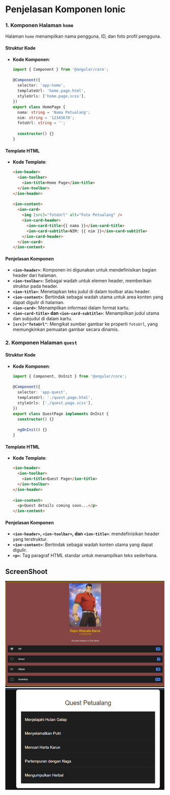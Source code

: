 
# Penjelasan Komponen Ionic

### 1. Komponen Halaman `home`

Halaman `home` menampilkan nama pengguna, ID, dan foto profil pengguna.

#### Struktur Kode
- **Kode Komponen**:

  ```typescript
  import { Component } from '@angular/core';

  @Component({
    selector: 'app-home',
    templateUrl: 'home.page.html',
    styleUrls: ['home.page.scss'],
  })
  export class HomePage {
    nama: string = 'Nama Petualang';
    nim: string = '12345678';
    fotoUrl: string = '';

    constructor() {}
  }
  ```

#### Template HTML
- **Kode Template**:

  ```html
  <ion-header>
    <ion-toolbar>
      <ion-title>Home Page</ion-title>
    </ion-toolbar>
  </ion-header>

  <ion-content>
    <ion-card>
      <img [src]="fotoUrl" alt="Foto Petualang" />
      <ion-card-header>
        <ion-card-title>{{ nama }}</ion-card-title>
        <ion-card-subtitle>NIM: {{ nim }}</ion-card-subtitle>
      </ion-card-header>
    </ion-card>
  </ion-content>
  ```

#### Penjelasan Komponen

- **`<ion-header>`**: Komponen ini digunakan untuk mendefinisikan bagian header dari halaman.
- **`<ion-toolbar>`**: Sebagai wadah untuk elemen header, memberikan struktur pada header.
- **`<ion-title>`**: Menetapkan teks judul di dalam toolbar atau header.
- **`<ion-content>`**: Bertindak sebagai wadah utama untuk area konten yang dapat digulir di halaman.
- **`<ion-card>`**: Menampilkan informasi dalam format kartu.
- **`<ion-card-title>` dan `<ion-card-subtitle>`**: Menampilkan judul utama dan subjudul di dalam kartu.
- **`[src]="fotoUrl"`**: Mengikat sumber gambar ke properti `fotoUrl`, yang memungkinkan pemuatan gambar secara dinamis.

### 2. Komponen Halaman `quest`

#### Struktur Kode

- **Kode Komponen**:

  ```typescript
  import { Component, OnInit } from '@angular/core';

  @Component({
    selector: 'app-quest',
    templateUrl: './quest.page.html',
    styleUrls: ['./quest.page.scss'],
  })
  export class QuestPage implements OnInit {
    constructor() {}

    ngOnInit() {}
  }
  ```

#### Template HTML

- **Kode Template**:

  ```html
  <ion-header>
    <ion-toolbar>
      <ion-title>Quest Page</ion-title>
    </ion-toolbar>
  </ion-header>

  <ion-content>
    <p>Quest details coming soon...</p>
  </ion-content>
  ```

#### Penjelasan Komponen

- **`<ion-header>`, `<ion-toolbar>`, dan `<ion-title>`**: mendefinisikan header yang terstruktur.
- **`<ion-content>`**: Bertindak sebagai wadah konten utama yang dapat digulir.
- **`<p>`**: Tag paragraf HTML standar untuk menampilkan teks sederhana.

## ScreenShoot
<img src="profil.png" width=500px>
<img src="quest.png" width=500px>

#

